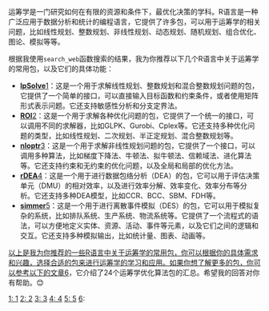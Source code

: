 运筹学是一门研究如何在有限的资源和条件下，最优化决策的学科。R语言是一种广泛应用于数据分析和统计的编程语言，它提供了许多包，可以用于运筹学的相关问题，比如线性规划、整数规划、非线性规划、动态规划、随机规划、组合优化、图论、模拟等等。

根据我使用`search_web`函数搜索的结果，我为你推荐以下几个R语言中关于运筹学的常用包，以及它们的具体功能：

- [**lpSolve**](https://www.zhihu.com/question/24136262)[1](https://www.zhihu.com/question/24136262)：这是一个用于求解线性规划、整数规划和混合整数规划问题的包，它提供了一个简单的接口，可以直接输入目标函数和约束条件，或者使用矩阵形式表示问题。它还支持敏感性分析和分支定界法。
- [**ROI**](https://www.zhihu.com/question/24136262)[2](https://www.zhihu.com/question/21792740)：这是一个用于求解各种优化问题的包，它提供了一个统一的接口，可以调用不同的求解器，比如GLPK、Gurobi、Cplex等。它还支持多种优化问题的类型，比如线性规划、二次规划、半正定规划、混合整数规划等。
- [**nloptr**](https://www.zhihu.com/question/24136262)[3](https://zhuanlan.zhihu.com/p/192859534)：这是一个用于求解非线性规划问题的包，它提供了一个接口，可以调用多种算法，比如梯度下降法、牛顿法、拟牛顿法、信赖域法、进化算法等。它还支持约束和无约束的优化问题，以及全局和局部的优化方法。
- [**rDEA**](https://www.zhihu.com/question/24136262)[4](https://blog.csdn.net/DevSavantX/article/details/132399342)：这是一个用于进行数据包络分析（DEA）的包，它可以用于评估决策单元（DMU）的相对效率，以及进行效率分解、效率变化、效率分布等分析。它还支持多种DEA模型，比如CCR、BCC、SBM、FDH等。
- [**simmer**](https://www.zhihu.com/question/24136262)[5](https://zhuanlan.zhihu.com/p/648082574)：这是一个用于进行离散事件模拟（DES）的包，它可以用于模拟复杂的系统，比如排队系统、生产系统、物流系统等。它提供了一个流程式的语法，可以方便地定义实体、资源、活动、事件等元素，以及它们之间的逻辑和交互。它还支持多种模拟输出，比如统计量、图表、动画等。

[以上是我为你推荐的一些R语言中关于运筹学的常用包，你可以根据你的具体需求和兴趣，选择合适的包来进行运筹学的学习和应用。如果你想了解更多的包，你可以参考以下的文章](https://readr.tidyverse.org/)[6](https://readr.tidyverse.org/)，它介绍了24个运筹学优化算法包的汇总。希望我的回答对你有帮助。😊

[](https://www.zhihu.com/question/24136262)[1](https://www.zhihu.com/question/24136262)[: 1](https://www.zhihu.com/question/24136262) [2](https://www.zhihu.com/question/21792740)[: 2](https://www.zhihu.com/question/24136262) [3](https://zhuanlan.zhihu.com/p/192859534)[: 3](https://www.zhihu.com/question/24136262) [4](https://blog.csdn.net/DevSavantX/article/details/132399342)[: 4](https://www.zhihu.com/question/24136262) [5](https://zhuanlan.zhihu.com/p/648082574)[: 5](https://readr.tidyverse.org/) [6](https://readr.tidyverse.org/):